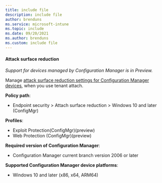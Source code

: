 ```yaml
---
title: include file
description: include file
author: brenduns  
ms.service: microsoft-intune
ms.topic: include
ms.date: 09/20/2021
ms.author: brenduns
ms.custom: include file
---
```


#### Attack surface reduction

*Support for devices managed by Configuration Manager is in Preview.*

Manage [attack surface reduction settings for Configuration Manager devices](../protect/endpoint-security-asr-profile-settings.md#attack-surface-reduction-configmgr), when you use tenant attach.

**Policy path**:

- Endpoint security > Attach surface reduction > Windows 10 and later (ConfigMgr)  

**Profiles**:

- Exploit Protection(ConfigMgr)(preview)
- Web Protection (ConfigMgr)(preview)

**Required version of Configuration Manager**:

- Configuration Manager current branch version 2006 or later

**Supported Configuration Manager device platforms**:

- Windows 10 and later (x86, x64, ARM64)
